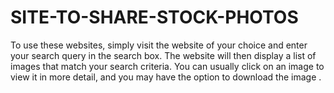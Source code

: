 # SITE-TO-SHARE-STOCK-PHOTOS
To use these websites, simply visit the website of your choice and enter your search query in the search box. The website will then display a list of images that match your search criteria. You can usually click on an image to view it in more detail, and you may have the option to download the image .
